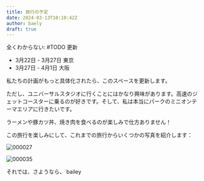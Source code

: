 ```yaml
---
title: 旅行の予定
date: 2024-03-13T10:10:42Z
author: baely
draft: true
---
```

全くわからない: #TODO 更新

- 3月22日 - 3月27日 東京
- 3月27日 - 4月1日 大阪

私たちの計画がもっと具体化されたら、このスペースを更新します。

ただし、ユニバーサルスタジオに行くことにはかなり興味があります。高速のジェットコースターに乗るのが好きです。そして、私は本当にパークのミニオンテーマエリアに行きたいです。

ラーメンや豚カツ丼、焼き肉を食べるのが楽しみで仕方ありません！

この旅行を楽しみにして、これまでの旅行からいくつかの写真を紹介します：

![000027](https://github.com/devhou-se/www-jp/assets/5674656/b552fc9a-d036-4e42-bd62-e17e42b54d21)

![000035](https://github.com/devhou-se/www-jp/assets/5674656/492a8139-dfc5-466b-8adf-19a35a9b3363)

それでは、さようなら、
bailey